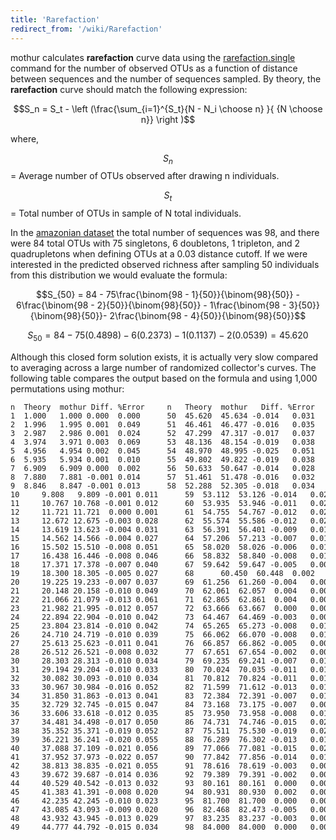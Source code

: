 ```yaml
---
title: 'Rarefaction'
redirect_from: '/wiki/Rarefaction'
---
```

mothur calculates **rarefaction** curve data using
the [rarefaction.single](rarefaction.single) command for the
number of observed OTUs as a function of distance between sequences and
the number of sequences sampled. By theory, the **rarefaction** curve should
match the following expression:

$$S_n = S_t - \left (\frac{\sum_{i=1}^{S_t}{N - N_i \choose n} }{ {N \choose n}}  \right )$$

where,

$$S_n$$ = Average number of OTUs observed after drawing n individuals.

$$S_{t}$$ = Total number of OTUs in sample of N total individuals.

In the [ amazonian dataset](https://mothur.s3.us-east-2.amazonaws.com/wiki/amazondata.zip) the total
number of sequences was 98, and there were 84 total OTUs with 75
singletons, 6 doubletons, 1 tripleton, and 2 quadrupletons when defining
OTUs at a 0.03 distance cutoff. If we were interested in the predicted
observed richness after sampling 50 individuals from this distribution
we would evaluate the formula:

$$S_{50} = 84 - 75\frac{\binom{98 - 1}{50}}{\binom{98}{50}} - 6\frac{\binom{98 - 2}{50}}{\binom{98}{50}} - 1\frac{\binom{98 - 3}{50}}{\binom{98}{50}}- 2\frac{\binom{98 - 4}{50}}{\binom{98}{50}}$$

$$S_{50} = 84 - 75\left(0.4898 \right) - 6 \left(0.2373 \right) - 1 \left(0.1137 \right) - 2 \left(0.0539 \right) = 45.620$$

Although this closed form solution exists, it is actually very slow
compared to averaging across a large number of randomized collector\'s
curves. The following table compares the output based on the formula and
using 1,000 permutations using mothur:

    n  Theory  mothur Diff. %Error     n   Theory  mothur   Diff. %Error
    1  1.000   1.000 0.000  0.000      50  45.620  45.634 -0.014   0.031
    2  1.996   1.995 0.001  0.049      51  46.461  46.477 -0.016   0.035
    3  2.987   2.986 0.001  0.024      52  47.299  47.317 -0.017   0.037
    4  3.974   3.971 0.003  0.069      53  48.136  48.154 -0.019   0.038
    5  4.956   4.954 0.002  0.045      54  48.970  48.995 -0.025   0.051
    6  5.935   5.934 0.001  0.010      55  49.802  49.822 -0.019   0.038
    7  6.909   6.909 0.000  0.002      56  50.633  50.647 -0.014   0.028
    8  7.880   7.881 -0.001 0.014      57  51.461  51.478 -0.016   0.032
    9  8.846   8.847 -0.001 0.013      58  52.288  52.305 -0.018   0.034
    10     9.808   9.809 -0.001 0.011      59  53.112  53.126 -0.014   0.027
    11     10.767 10.768 -0.001 0.012      60  53.935  53.946 -0.011   0.020
    12     11.721 11.721  0.000 0.001      61  54.755  54.767 -0.012   0.022
    13     12.672 12.675 -0.003 0.028      62  55.574  55.586 -0.012   0.021
    14     13.619 13.623 -0.004 0.031      63  56.391  56.401 -0.009   0.017
    15     14.562 14.566 -0.004 0.027      64  57.206  57.213 -0.007   0.012
    16     15.502 15.510 -0.008 0.051      65  58.020  58.026 -0.006   0.010
    17     16.438 16.446 -0.008 0.046      66  58.832  58.840 -0.008   0.014
    18     17.371 17.378 -0.007 0.040      67  59.642  59.647 -0.005   0.009
    19     18.300 18.305 -0.005 0.027      68      60.450  60.448  0.002   0.003
    20     19.225 19.233 -0.007 0.037      69  61.256  61.260 -0.004   0.006
    21     20.148 20.158 -0.010 0.049      70  62.061  62.057  0.004   0.007
    22     21.066 21.079 -0.013 0.061      71  62.865  62.861  0.004   0.006
    23     21.982 21.995 -0.012 0.057      72  63.666  63.667  0.000   0.000
    24     22.894 22.904 -0.010 0.042      73  64.467  64.469 -0.003   0.004
    25     23.804 23.814 -0.010 0.042      74  65.265  65.273 -0.008   0.013
    26     24.710 24.719 -0.010 0.039      75  66.062  66.070 -0.008   0.012
    27     25.613 25.623 -0.011 0.041      76  66.857  66.862 -0.005   0.007
    28     26.512 26.521 -0.008 0.032      77  67.651  67.654 -0.002   0.004
    30     28.303 28.313 -0.010 0.034      79  69.235  69.241 -0.007   0.010
    31     29.194 29.204 -0.010 0.033      80  70.024  70.035 -0.011   0.015
    32     30.082 30.093 -0.010 0.034      81  70.812  70.824 -0.011   0.016
    33     30.967 30.984 -0.016 0.052      82  71.599  71.612 -0.013   0.018
    34     31.850 31.863 -0.013 0.041      83  72.384  72.391 -0.007   0.010
    35     32.729 32.745 -0.015 0.047      84  73.168  73.175 -0.007   0.009
    36     33.606 33.618 -0.012 0.035      85  73.950  73.958 -0.008   0.010
    37     34.481 34.498 -0.017 0.050      86  74.731  74.746 -0.015   0.020
    38     35.352 35.371 -0.019 0.052      87  75.511  75.530 -0.019   0.026
    39     36.221 36.241 -0.020 0.055      88  76.289  76.302 -0.013   0.017
    40     37.088 37.109 -0.021 0.056      89  77.066  77.081 -0.015   0.020
    41     37.952 37.973 -0.022 0.057      90  77.842  77.856 -0.014   0.018
    42     38.813 38.835 -0.021 0.055      91  78.616  78.619 -0.003   0.004
    43     39.672 39.687 -0.014 0.036      92  79.389  79.391 -0.002   0.003
    44     40.529 40.542 -0.013 0.032      93  80.161  80.161  0.000   0.000
    45     41.383 41.391 -0.008 0.020      94  80.931  80.930  0.002   0.002
    46     42.235 42.245 -0.010 0.023      95  81.700  81.700  0.000   0.000
    47     43.085 43.093 -0.009 0.020      96  82.468  82.473 -0.005   0.006
    48     43.932 43.945 -0.013 0.029      97  83.235  83.237 -0.003   0.003
    49     44.777 44.792 -0.015 0.034      98  84.000  84.000  0.000   0.000
